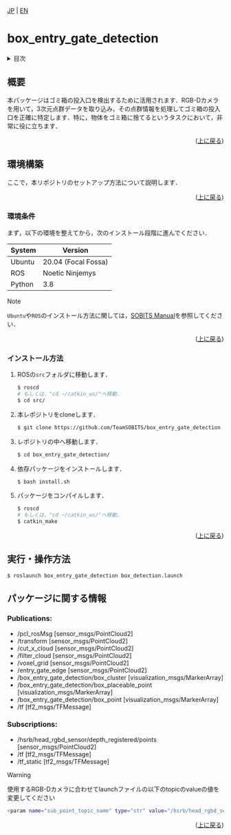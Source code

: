 <a name="readme-top"></a>

[JP](README.md) | [EN](README_en.md)

# box_entry_gate_detection

<!-- 目次 -->
<details>
  <summary>目次</summary>
  <ol>
    <li>
      <a href="#概要">概要</a>
    </li>
    <li>
      <a href="#環境構築">環境構築</a>
      <ul>
        <li><a href="#環境条件">環境条件</a></li>
        <li><a href="#インストール方法">インストール方法</a></li>
      </ul>
    </li>
    <li><a href="#実行操作方法">実行・操作方法</a></li>
    <!-- <li><a href="#contributing">Contributing</a></li> -->
    <!-- <li><a href="#license">License</a></li> -->
  </ol>
</details>

## 概要
本パッケージはゴミ箱の投入口を検出するために活用されます．RGB-Dカメラを用いて，3次元点群データを取り込み，その点群情報を処理してゴミ箱の投入口を正確に特定します．特に，物体をゴミ箱に捨てるというタスクにおいて，非常に役に立ちます．

<p align="right">(<a href="#readme-top">上に戻る</a>)</p>

<!-- セットアップ -->
## 環境構築

ここで，本リポジトリのセットアップ方法について説明します．

<p align="right">(<a href="#readme-top">上に戻る</a>)</p>

### 環境条件

まず，以下の環境を整えてから，次のインストール段階に進んでください．

| System  | Version |
| ------------- | ------------- |
| Ubuntu | 20.04 (Focal Fossa) |
| ROS | Noetic Ninjemys |
| Python | 3.8 |

> [!NOTE]
> `Ubuntu`や`ROS`のインストール方法に関しては，[SOBITS Manual](https://github.com/TeamSOBITS/sobits_manual#%E9%96%8B%E7%99%BA%E7%92%B0%E5%A2%83%E3%81%AB%E3%81%A4%E3%81%84%E3%81%A6)を参照してください．

<p align="right">(<a href="#readme-top">上に戻る</a>)</p>

### インストール方法
1. ROSの`src`フォルダに移動します．
   ```sh
   $ roscd
   # もしくは，"cd ~/catkin_ws/"へ移動．
   $ cd src/
   ```
2. 本レポジトリをcloneします．
   ```sh
   $ git clone https://github.com/TeamSOBITS/box_entry_gate_detection
   ```
3. レポジトリの中へ移動します．
   ```sh
   $ cd box_entry_gate_detection/
   ```
4. 依存パッケージをインストールします．
   ```sh
   $ bash install.sh
   ```
5. パッケージをコンパイルします．
   ```sh
   $ roscd
   # もしくは，"cd ~/catkin_ws/"へ移動．
   $ catkin_make
   ```
<p align="right">(<a href="#readme-top">上に戻る</a>)</p>


## 実行・操作方法
```
$ roslaunch box_entry_gate_detection box_detection.launch
```

## パッケージに関する情報
### Publications:
* /pcl_rosMsg [sensor_msgs/PointCloud2]
* /transform [sensor_msgs/PointCloud2]
* /cut_x_cloud [sensor_msgs/PointCloud2]
* /filter_cloud [sensor_msgs/PointCloud2]
* /voxel_grid [sensor_msgs/PointCloud2]
* /entry_gate_edge [sensor_msgs/PointCloud2]
* /box_entry_gate_detection/box_cluster [visualization_msgs/MarkerArray]
* /box_entry_gate_detection/box_placeable_point [visualization_msgs/MarkerArray]
* /box_entry_gate_detection/box_point [visualization_msgs/MarkerArray]
* /tf [tf2_msgs/TFMessage]

### Subscriptions:
 * /hsrb/head_rgbd_sensor/depth_registered/points [sensor_msgs/PointCloud2]
 * /tf [tf2_msgs/TFMessage]
 * /tf_static [tf2_msgs/TFMessage]

> [!WARNING]
> 使用するRGB-Dカメラに合わせてlaunchファイルの以下のtopicのvalueの値を変更してください
```bash
<param name="sub_point_topic_name" type="str" value="/hsrb/head_rgbd_sensor/depth/points"/>
```

<p align="right">(<a href="#readme-top">上に戻る</a>)</p>
